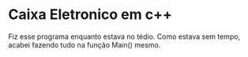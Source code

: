 # Caixa Eletronico em c++

Fiz esse programa enquanto estava no tédio. Como estava sem tempo, acabei fazendo tudo na função Main() mesmo.
